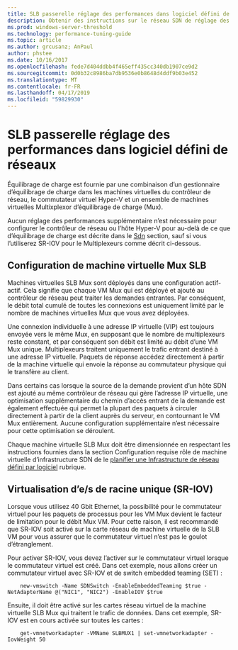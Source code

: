```yaml
---
title: SLB passerelle réglage des performances dans logiciel défini de réseaux
description: Obtenir des instructions sur le réseau SDN de réglage des performances de passerelle de SLB
ms.prod: windows-server-threshold
ms.technology: performance-tuning-guide
ms.topic: article
ms.author: grcusanz; AnPaul
author: phstee
ms.date: 10/16/2017
ms.openlocfilehash: fede7d404ddbb4f465eff435cc340db1907ce9d2
ms.sourcegitcommit: 0d0b32c8986ba7db9536e0b8648d4ddf9b03e452
ms.translationtype: MT
ms.contentlocale: fr-FR
ms.lasthandoff: 04/17/2019
ms.locfileid: "59829930"
---
```

# <a name="slb-gateway-performance-tuning-in-software-defined-networks"></a>SLB passerelle réglage des performances dans logiciel défini de réseaux

Équilibrage de charge est fournie par une combinaison d’un gestionnaire d’équilibrage de charge dans les machines virtuelles du contrôleur de réseau, le commutateur virtuel Hyper-V et un ensemble de machines virtuelles Multixplexor d’équilibrage de charge (Mux).

Aucun réglage des performances supplémentaire n’est nécessaire pour configurer le contrôleur de réseau ou l’hôte Hyper-V pour au-delà de ce que d’équilibrage de charge est décrite dans le [Sdn](index.md) section, sauf si vous l’utiliserez SR-IOV pour le Multiplexeurs comme décrit ci-dessous.

## <a name="slb-mux-vm-configuration"></a>Configuration de machine virtuelle Mux SLB

Machines virtuelles SLB Mux sont déployés dans une configuration actif-actif.  Cela signifie que chaque VM Mux qui est déployé et ajouté au contrôleur de réseau peut traiter les demandes entrantes.  Par conséquent, le débit total cumulé de toutes les connexions est uniquement limité par le nombre de machines virtuelles Mux que vous avez déployées.  

Une connexion individuelle à une adresse IP virtuelle (VIP) est toujours envoyée vers le même Mux, en supposant que le nombre de multiplexeurs reste constant, et par conséquent son débit est limité au débit d’une VM Mux unique.  Multiplexeurs traitent uniquement le trafic entrant destiné à une adresse IP virtuelle.  Paquets de réponse accédez directement à partir de la machine virtuelle qui envoie la réponse au commutateur physique qui le transfère au client.

Dans certains cas lorsque la source de la demande provient d’un hôte SDN est ajouté au même contrôleur de réseau qui gère l’adresse IP virtuelle, une optimisation supplémentaire du chemin d’accès entrant de la demande est également effectuée qui permet la plupart des paquets à circuler directement à partir de la client auprès du serveur, en contournant le VM Mux entièrement.  Aucune configuration supplémentaire n’est nécessaire pour cette optimisation se déroulent.

Chaque machine virtuelle SLB Mux doit être dimensionnée en respectant les instructions fournies dans la section Configuration requise rôle de machine virtuelle d’infrastructure SDN de le [planifier une Infrastructure de réseau défini par logiciel](../../../../networking/sdn/plan/Plan-a-Software-Defined-Network-Infrastructure.md) rubrique.

## <a name="single-root-io-virtualization-sr-iov"></a>Virtualisation d’e/s de racine unique (SR-IOV)

Lorsque vous utilisez 40 Gbit Ethernet, la possibilité pour le commutateur virtuel pour les paquets de processus pour les VM Mux devient le facteur de limitation pour le débit Mux VM.  Pour cette raison, il est recommandé que SR-IOV soit activé sur la carte réseau de machine virtuelle de la SLB VM pour vous assurer que le commutateur virtuel n’est pas le goulot d’étranglement.

Pour activer SR-IOV, vous devez l’activer sur le commutateur virtuel lorsque le commutateur virtuel est créé.  Dans cet exemple, nous allons créer un commutateur virtuel avec SR-IOV et de switch embedded teaming (SET) :
``` syntax
    new-vmswitch -Name SDNSwitch -EnableEmbeddedTeaming $true -NetAdapterName @("NIC1", "NIC2") -EnableIOV $true
```
Ensuite, il doit être activé sur les cartes réseau virtuel de la machine virtuelle SLB Mux qui traitent le trafic de données.  Dans cet exemple, SR-IOV est en cours activée sur toutes les cartes :
``` syntax
    get-vmnetworkadapter -VMName SLBMUX1 | set-vmnetworkadapter -IovWeight 50
```
